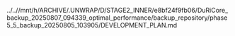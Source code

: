 ../..//mnt/h/ARCHIVE/.UNWRAP/D/STAGE2_INNER/e8bf24f9fb06/DuRiCore_backup_20250807_094339_optimal_performance/backup_repository/phase5_5_backup_20250805_103905/DEVELOPMENT_PLAN.md